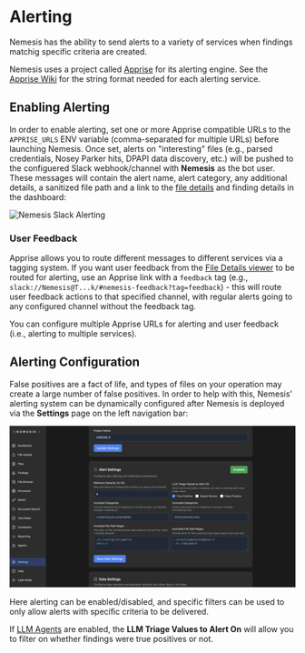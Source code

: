 # Alerting

Nemesis has the ability to send alerts to a variety of services when findings matchig specific criteria are created.

Nemesis uses a project called [Apprise](https://github.com/caronc/apprise/) for its alerting engine. See the [Apprise Wiki](https://github.com/caronc/apprise/wiki) for the string format needed for each alerting service.

## Enabling Alerting

In order to enable alerting, set one or more Apprise compatible URLs to the `APPRISE_URLS` ENV variable (comma-separated for multiple URLs) before launching Nemesis. Once set, alerts on "interesting" files (e.g., parsed credentials, Nosey Parker hits, DPAPI data discovery, etc.) will be pushed to the configuered Slack webhook/channel with **Nemesis** as the bot user. These messages will contain the alert name, alert category, any additional details, a sanitized file path and a link to the [file details](#file-details) and finding details in the dashboard:

![Nemesis Slack Alerting](images/nemesis-finding-slack-alert.png)

### User Feedback

Apprise allows you to route different messages to different services via a tagging system. If you want user feedback from the [File Details viewer](#file-details) to be routed for alerting, use an Apprise link with a `feedback` tag (e.g., `slack://Nemesis@T...k/#nemesis-feedback?tag=feedback`) - this will route user feedback actions to that specified channel, with regular alerts going to any configured channel without the feedback tag.

You can configure multiple Apprise URLs for alerting and user feedback (i.e., alerting to multiple services).

## Alerting Configuration

False positives are a fact of life, and types of files on your operation may create a large number of false positives. In order to help with this, Nemesis' alerting system can be dynamically configured after Nemesis is deployed via the **Settings** page on the left navigation bar:

![Nemesis Slack Alerting Settings](images/nemesis_alert_settings.png)

Here alerting can be enabled/disabled, and specific filters can be used to only allow alerts with specific criteria to be delivered.

If [LLM Agents](./agents.md) are enabled, the **LLM Triage Values to Alert On** will allow you to filter on whether findings were true positives or not.